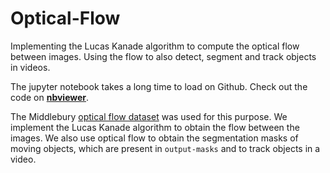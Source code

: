 # Optical-Flow
Implementing the Lucas Kanade algorithm to compute the optical flow between images. Using the flow to also detect, segment and track objects in videos. 

The jupyter notebook takes a long time to load on Github. Check out the code on [**nbviewer**](https://nbviewer.jupyter.org/github/BonJovi1/Optical-Flow/blob/master/code.ipynb).

The Middlebury [optical flow dataset](http://vision.middlebury.edu/flow/data/) was used for this purpose. We implement the Lucas Kanade algorithm to obtain the flow between the images. We also use optical flow to obtain the segmentation masks of moving objects, which are present in `output-masks` and to track objects in a video.  


